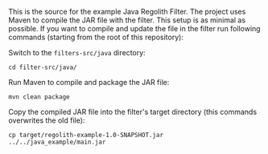 This is the source for the example Java Regolith Filter. The project uses Maven to compile the JAR file with the filter. This setup is as minimal as possible. If you want to compile and update the file in the filter run following commands (starting from the root of this repository):

Switch to the `filters-src/java` directory:
```text
cd filter-src/java/
```

Run Maven to compile and package the JAR file:
```text
mvn clean package
```

Copy the compiled JAR file into the filter's target directory (this commands overwrites the old file):
```text
cp target/regolith-example-1.0-SNAPSHOT.jar ../../java_example/main.jar
```